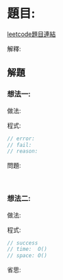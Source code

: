 # 題目: 

[leetcode題目連結]()

解釋:

## 解題

### 想法一:

做法:

程式:

```c++
// error: 
// fail:
// reason: 


```

問題:

<br/>

### 想法二:

做法:

程式:

```c++
// success
// time:  O()
// space: O()


```

省思: 

<br/>

<!--
### 網路解一:

```c++

```
-->
